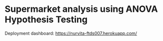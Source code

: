 # Supermarket analysis using ANOVA Hypothesis Testing
Deployment dashboard: https://nurvita-ftds007.herokuapp.com/
